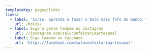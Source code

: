 ```yaml
---
templateKey: pages/links
links:
  - label: 'Curso, aprenda a fazer o bolo mais fofo do mundo.'
    url: /bolos/
  - label: Siga a gente também no instagram
    url: //instagram.com/saluconfeitariaartesanal
  - label: Siga também no facebook
    url: 'https://facebook.com/saluconfeitariaartesanal'
---
```


